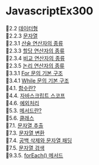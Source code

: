 # JavascriptEx300

🔸2.2 [데이터형](./md/2-2.md) <br>
🔸2.2.3 [문자열](./md/2-2-3.md) <br>
🔸2.3.1 [산술 연산자의 종류](./md/2-3-1.md) <br>
🔸2.3.3 [할당 연산자의 종류](./md/2-3-3.md) <br>
🔸2.3.4 [비교 연산자의 종류](./md/2-3-4.md) <br>
🔸2.3.5 [논리 연산자의 종류](./md/2-3-5.md) <br>
🔸3.3.1 [For 문의 기본 구조](./md/3-3-1.md) <br>
🔸3.4.1 [While 문의 기본 구조](./md/3-4-1.md) <br>
🔸4.1. [함수란?](./md/4-1.md) <br>
🔸4.4. [자바스크립트 스코프](./md/4-4.md) <br>
🔸4.6. [예외처리](./md/4-6.md) <br>
🔸5.3. [메서드란?](./md/5-3.md) <br>
🔸5.6. [클래스](./md/5-6.md) <br>
🔸7.1. [문자열 추출](./md/7-1.md) <br>
🔸7.3. [문자열 변환](./md/7-3.md) <br>
🔸7.4. [공백 삭제와 문자열 패딩](./md/7-4.md) <br>
🔸7.5. [문자열 검색](./md/7-5.md) <br>
🔸9.3.5. [forEach() 메서드](./md/9-3-5.md) <br>
